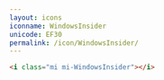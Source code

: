 ```yaml
---
layout: icons
iconname: WindowsInsider
unicode: EF30
permalink: /icon/WindowsInsider/
---
```


``` html
<i class="mi mi-WindowsInsider"></i>
```
